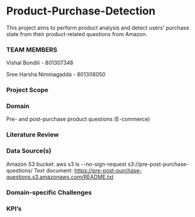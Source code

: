 # Product-Purchase-Detection
This project aims to perform product analysis and detect users' purchase state from their product-related questions from Amazon.
### TEAM MEMBERS

Vishal Bondili - 801307348

Sree Harsha Nimmagadda - 801308050


### Project Scope

### Domain
Pre- and post-purchase product questions (E-commerce) 

### Literature Review

### Data Source(s)
Amazon S3 bucket: aws s3 ls --no-sign-request s3://pre-post-purchase-questions/
Text document: https://pre-post-purchase-questions.s3.amazonaws.com/README.txt

### Domain-specific Challenges

### KPI’s





